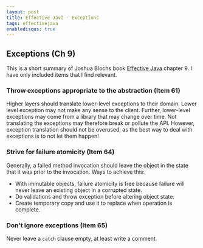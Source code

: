 ```yaml
---
layout: post
title: Effective Java - Exceptions
tags: effectivejava
enabledisqus: true
---
```


## Exceptions (Ch 9)
This is a short summary of Joshua Blochs book [Effective Java](https://www.amazon.com/Effective-Java-2nd-Joshua-Bloch/dp/0321356683) chapter 9. I have only included items that I find relevant.

### Throw exceptions appropriate to the abstraction (Item 61)
Higher layers should translate lower-level exceptions to their domain. Lower level exception may not make any sense to the client. Further, lower-level exceptions may come from a library that may change over time. Not translating the exceptions may therefore break or pollute the API. However, exception translation should not be overused, as the best way to deal with exceptions is to not let them happen!

### Strive for failure atomicity (Item 64)
Generally, a failed method invocation should leave the object in the state that it was prior to the invocation. Ways to achieve this:

* With immutable objects, failure atomicity is free because failure will never leave an existing object in a corrupted state.
* Do validations and throw exception before altering object state.
* Create temporary copy and use it to replace when operation is complete.

### Don't ignore exceptions (Item 65)
Never leave a `catch` clause empty, at least write a comment.